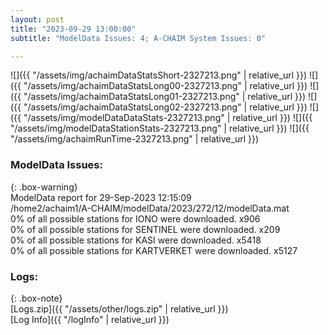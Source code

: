 ```yaml
---
layout: post
title: "2023-09-29 13:00:00"
subtitle: "ModelData Issues: 4; A-CHAIM System Issues: 0"

---
```


![]({{ "/assets/img/achaimDataStatsShort-2327213.png" | relative_url }})
![]({{ "/assets/img/achaimDataStatsLong00-2327213.png" | relative_url }})
![]({{ "/assets/img/achaimDataStatsLong01-2327213.png" | relative_url }})
![]({{ "/assets/img/achaimDataStatsLong02-2327213.png" | relative_url }})
![]({{ "/assets/img/modelDataDataStats-2327213.png" | relative_url }})
![]({{ "/assets/img/modelDataStationStats-2327213.png" | relative_url }})
![]({{ "/assets/img/achaimRunTime-2327213.png" | relative_url }})


### ModelData Issues:  
  
{: .box-warning}  
 ModelData report for 29-Sep-2023 12:15:09   
 /home2/achaim1/A-CHAIM/modelData/2023/272/12/modelData.mat   
 0% of all possible stations for IONO were downloaded. x906   
 0% of all possible stations for SENTINEL were downloaded. x209   
 0% of all possible stations for KASI were downloaded. x5418   
 0% of all possible stations for KARTVERKET were downloaded. x5127   
  


### Logs:  
  
{: .box-note}  
[Logs.zip]({{ "/assets/other/logs.zip" | relative_url }})  
[Log Info]({{ "/logInfo" | relative_url }})  
